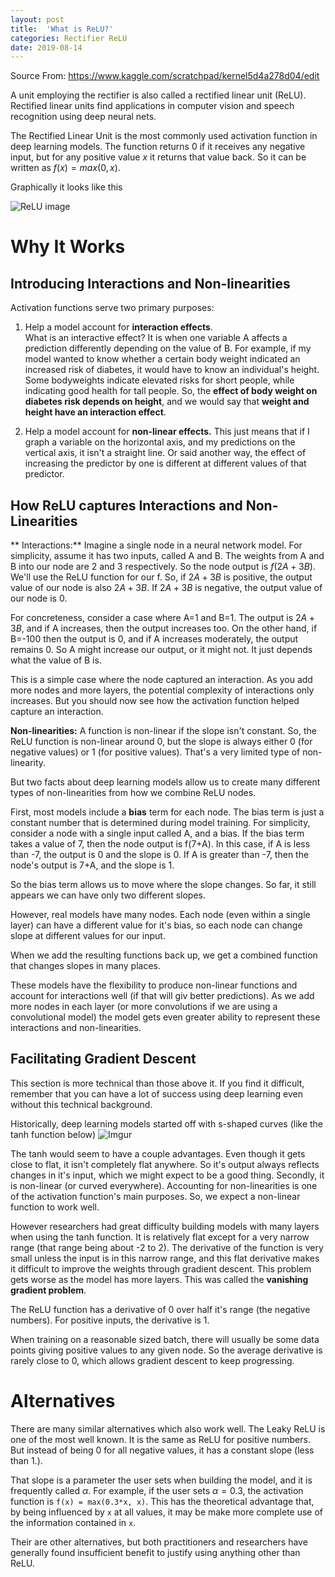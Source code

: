 ```yaml
---
layout: post
title:  'What is ReLU?'
categories: Rectifier ReLU
date: 2019-08-14
---
```


Source From: <https://www.kaggle.com/scratchpad/kernel5d4a278d04/edit>

A unit employing the rectifier is also called a rectified linear unit (ReLU). Rectified linear units find applications in computer vision and speech recognition using deep neural nets.

The Rectified Linear Unit is the most commonly used activation function in deep learning models.  The function returns 0 if it receives any negative input, but for any positive value $x$ it returns that value back. So it can be written as  $f(x) = max(0,x)$.  

Graphically it looks like this

![ReLU image](https://i.imgur.com/gKA4kA9.jpg)

# Why It Works
## Introducing Interactions and Non-linearities

Activation functions serve two primary purposes:
1) Help a model account for **interaction effects**.  
What is an interactive effect?  It is when one variable A affects a prediction differently depending on the value of B. For example, if my model wanted to know whether a certain body weight indicated an increased risk of diabetes, it would have to know an individual's height.  Some bodyweights indicate elevated risks for short people, while indicating good health for tall people.  So, the **effect of body weight on diabetes risk depends on height**, and we would say that **weight and height have an interaction effect**.

2) Help a model account for **non-linear effects.**
This just means that if I graph a variable on the horizontal axis, and my predictions on the vertical axis, it isn't a straight line.  Or said another way, the effect of increasing the predictor by one is different at different values of that predictor.

## How ReLU captures Interactions and Non-Linearities
** Interactions:** Imagine a single node in a neural network model.  For simplicity, assume it has two inputs, called A and B.  The weights from A and B into our node are 2 and 3 respectively.  So the node output is $f(2A + 3B)$. We'll use the ReLU function for our f.  So, if $2A + 3B$ is positive, the output value of our node is also $2A + 3B$. If $2A + 3B$ is negative, the output value of our node is 0.

For concreteness, consider a case where A=1 and B=1.  The output is $2A + 3B$, and if A increases, then the output increases too.  On the other hand, if B=-100 then the output is 0, and if A increases moderately, the output remains 0.  So A might increase our output, or it might not.  It just depends what the value of B is.

This is a simple case where the node captured an interaction. As you add more nodes and more layers, the potential complexity of interactions only increases.  But you should now see how the activation function helped capture an interaction.

**Non-linearities:**  A function is non-linear if the slope isn't constant.  So, the ReLU function is non-linear around 0, but the slope is always either 0 (for negative values) or 1 (for positive values).  That's a very limited type of non-linearity.  

But two facts about deep learning models allow us to create many different types of non-linearities from how we combine ReLU nodes.

First, most models include a **bias** term for each node.  The bias term is just a constant number that is determined during model training.  For simplicity, consider a node with a single input called A, and a bias.  If the bias term takes a value of 7, then the node output is f(7+A).  In this case, if A is less than -7, the output is 0 and the slope is 0.  If A is greater than -7, then the node's output is 7+A, and the slope is 1.  

So the bias term allows us to move where the slope changes. So far, it still appears we can have only two different slopes.

However, real models have many nodes. Each node (even within a single layer) can have a different value for it's bias, so each node can change slope at different values for our input.  

When we add the resulting functions back up, we get a combined function that changes slopes in many places.

These models have the flexibility to produce non-linear functions and account for interactions well (if that will giv better predictions).  As we add more nodes in each layer (or more convolutions if we are using a convolutional model) the model gets even greater ability to represent these interactions and non-linearities.



## Facilitating Gradient Descent
This section is more technical than those above it. If you find it difficult, remember that you can have a lot of success using deep learning even without this technical background.

Historically, deep learning models started off with s-shaped curves (like the tanh function below)
![Imgur](https://i.imgur.com/Q1jQejl.png)

The tanh would seem to have a couple advantages.  Even though it gets close to flat, it isn't completely flat anywhere.  So it's output always reflects changes in it's input, which we might expect to be a good thing.  Secondly, it is non-linear (or curved everywhere).  Accounting for non-linearities is one of the activation function's main purposes.  So, we expect a non-linear function to work well.

However researchers had great difficulty building models with many layers when using the tanh function.  It is relatively flat except for a very narrow range (that range being about -2 to 2).  The derivative of the function is very small unless the input is in this narrow range, and this flat derivative makes it difficult to improve the weights through gradient descent.  This problem gets worse as the model has more layers.  This was called the **vanishing gradient problem**.

The ReLU function has a derivative of 0 over half it's range (the negative numbers).  For positive inputs, the derivative is 1.

When training on a reasonable sized batch, there will usually be some data points giving positive values to any given node.  So the average derivative is rarely close to 0, which allows gradient descent to keep progressing.

# Alternatives

There are many similar alternatives which also work well.  The Leaky ReLU is one of the most well known.  It is the same as ReLU for positive numbers.  But instead of being 0 for all negative values, it has a constant slope (less than 1.). 

That slope is a parameter the user sets when building the model, and it is frequently called $\alpha$.  For example, if the user sets $\alpha = 0.3$, the activation function is `f(x) = max(0.3*x, x)`.  This has the theoretical advantage that, by being influenced by `x` at all values, it may be make more complete use of the information contained in `x`.  

Their are other alternatives, but both practitioners and researchers have generally found insufficient benefit to justify using anything other than ReLU.